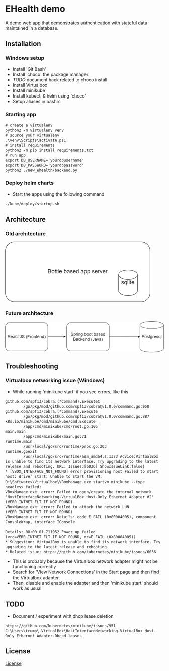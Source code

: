 # EHealth demo

A demo web app that demonstrates authentication with stateful data maintained in a database.

## Installation
### Windows setup
* Install 'Git Bash'
* Install 'choco' the package manager
* *TODO* document hack related to choco install
* Install Virtualbox
* Install minikube
* Install kubectl & helm using 'choco'
* Setup aliases in bashrc

### Starting app
```
# create a virtualenv
python2 -m virtualenv venv
# source your virtualenv
.\venv\Scripts\activate.ps1
# install requirements
python2 -m pip install requirements.txt
# run app
export DB_USERNAME='yourdbusername'
export DB_PASSWORD='yourdbpassword'
python2 ./new_ehealth/backend.py
```

### Deploy helm charts
* Start the apps using the following command
```
./kube/deploy/startup.sh
```

## Architecture
### Old architecture
![Architecture Old](readme/architecture-current.png)

### Future architecture
![Architecture Goal](readme/architecture.png)

## Troubleshooting
### Virtualbox networking issue (Windows)
* While running 'minikube start' if you see errors, like this
```
github.com/spf13/cobra.(*Command).ExecuteC
        /go/pkg/mod/github.com/spf13/cobra@v1.0.0/command.go:950
github.com/spf13/cobra.(*Command).Execute
        /go/pkg/mod/github.com/spf13/cobra@v1.0.0/command.go:887
k8s.io/minikube/cmd/minikube/cmd.Execute
        /app/cmd/minikube/cmd/root.go:106
main.main
        /app/cmd/minikube/main.go:71
runtime.main
        /usr/local/go/src/runtime/proc.go:203
runtime.goexit
        /usr/local/go/src/runtime/asm_amd64.s:1373 Advice:VirtualBox is unable to find its network interface. Try upgrading to the latest release and rebooting. URL: Issues:[6036] ShowIssueLink:false}
* [VBOX_INTERFACE_NOT_FOUND] error provisioning host Failed to start host: driver start: Unable to start the VM: D:\Softwares\Virtualbox\VBoxManage.exe startvm minikube --type headless failed:
VBoxManage.exe: error: Failed to open/create the internal network 'HostInterfaceNetworking-VirtualBox Host-Only Ethernet Adapter #2' (VERR_INTNET_FLT_IF_NOT_FOUND).
VBoxManage.exe: error: Failed to attach the network LUN (VERR_INTNET_FLT_IF_NOT_FOUND)
VBoxManage.exe: error: Details: code E_FAIL (0x80004005), component ConsoleWrap, interface IConsole

Details: 00:00:01.711952 Power up failed (vrc=VERR_INTNET_FLT_IF_NOT_FOUND, rc=E_FAIL (0X80004005))
* Suggestion: VirtualBox is unable to find its network interface. Try upgrading to the latest release and rebooting.
* Related issue: https://github.com/kubernetes/minikube/issues/6036
```
* This is probably because the Virtualbox network adapter might not be functioning correctly
* Search for 'View Network Connections' in the Start page and then find the Virtualbox adapter.
* Then, disable and enable the adapter and then 'minikube start' should work as usual

## TODO
* Document / experiment with dhcp lease deletion
```
https://github.com/kubernetes/minikube/issues/951
C:\Users\trump\.VirtualBox\HostInterfaceNetworking-VirtualBox Host-Only Ethernet Adapter-Dhcpd.leases
```

## License
[License](license.txt)